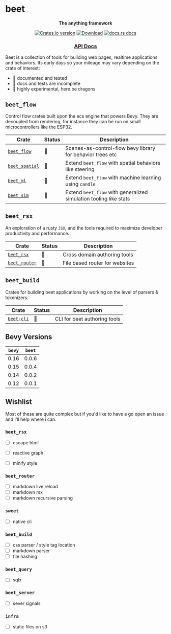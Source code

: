 # beet

<div align="center">
  <p>
    <strong>The anything framework</strong>
  </p>
  <p>
    <a href="https://crates.io/crates/beet"><img src="https://img.shields.io/crates/v/beet.svg?style=flat-square" alt="Crates.io version" /></a>
    <a href="https://crates.io/crates/beet"><img src="https://img.shields.io/crates/d/beet.svg?style=flat-square" alt="Download" /></a>
    <a href="https://docs.rs/beet"><img src="https://img.shields.io/badge/docs-latest-blue.svg?style=flat-square" alt="docs.rs docs" /></a>
  </p>
  <h3>
    <!-- <a href="https://docs.rs/beet">Guidebook</a> -->
    <!-- <span> | </span> -->
    <a href="https://docs.rs/beet">API Docs</a>
    <!-- <span> | </span>
    <a href="https://mrchantey.github.io/beet/other/contributing.html">Contributing</a> -->
  </h3>
</div>

Beet is a collection of tools for building web pages, realtime applications and behaviors. Its early days so your mileage may vary depending on the crate of interest:

- 🦢 documented and tested
- 🐣 docs and tests are incomplete
- 🐉 highly experimental, here be dragons

## `beet_flow`

Control flow crates built upon the ecs engine that powers Bevy. They are decoupled from rendering, for instance they can be run on small microcontrollers like the ESP32.

| Crate                                                   | Status | Description                                                       |
| ------------------------------------------------------- | ------ | ----------------------------------------------------------------- |
| [`beet_flow`](crates_flow/beet_flow/Cargo.toml)       | 🦢      | Scenes-as-control-flow bevy library for behavior trees etc        |
| [`beet_spatial`](crates_flow/beet_spatial/Cargo.toml) | 🐣      | Extend `beet_flow` with spatial behaviors like steering           |
| [`beet_ml`](crates_flow/beet_ml/Cargo.toml)           | 🐉      | Extend `beet_flow` with machine learning using `candle`           |
| [`beet_sim`](crates_flow/beet_sim/Cargo.toml)         | 🐉      | Extend `beet_flow` with generalized simulation tooling like stats |


## `beet_rsx`

An exploration of a rusty `JSX`, and the tools required to maximize developer productivity and performance. 

| Crate                                                   | Status | Description                                                       |
| ------------------------------------------------------- | ------ | ----------------------------------------------------------------- |
| [`beet_rsx`](crates_rsx/beet_rsx/Cargo.toml)         | 🐉      | Cross domain authoring tools                                      |
| [`beet_router`](crates_rsx/beet_router/Cargo.toml)   | 🐉      | File based router for websites                                    |


## `beet_build`

Crates for building beet applications by working on the level of parsers & tokenizers.

| Crate                                                   | Status | Description                                                       |
| ------------------------------------------------------- | ------ | ----------------------------------------------------------------- |
| [`beet-cli`](https://crates.io/crates/beet-cli)         | 🐉      | CLI for beet authoring tools                                      |


## Bevy Versions

| `bevy` | `beet` |
| ------ | ------ |
| 0.16   | 0.0.6  |
| 0.15   | 0.0.4  |
| 0.14   | 0.0.2  |
| 0.12   | 0.0.1  |


## Wishlist

Most of these are quite complex but if you'd like to have a go open an issue and I'll help where i can.

### `beet_rsx`
- [ ] escape html 
- [ ] reactive graph
- [ ] minify style


### `beet_router`
- [ ] markdown live reload
- [ ] markdown rsx
- [ ] markdown recursive parsing

### `sweet`
- [ ] native cli

### `beet_build`
- [ ] css parser / style tag location
- [ ] markdown parser
- [ ] file hashing

### `beet_query`
- [ ] sqlx


### `beet_server`
- [ ] sever signals

### `infra`
- [ ] static files on s3